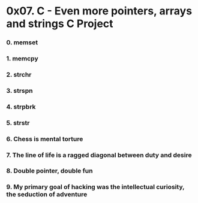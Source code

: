 # 0x07. C - Even more pointers, arrays and strings C Project
### 0. memset 
### 1. memcpy 
### 2. strchr
### 3. strspn 
### 4. strpbrk 
### 5. strstr
### 6. Chess is mental torture 
### 7. The line of life is a ragged diagonal between duty and desire  
### 8. Double pointer, double fun 
### 9. My primary goal of hacking was the intellectual curiosity, the seduction of adventure 

